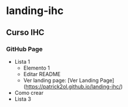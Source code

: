 # landing-ihc
## Curso IHC
### GitHub Page

- Lista 1
	- Elemento 1
	- Editar README
	- Ver landing page: [Ver Landing Page] (https://patrick2ol.github.io/landing-ihc/)
- Como crear
- Lista 3
